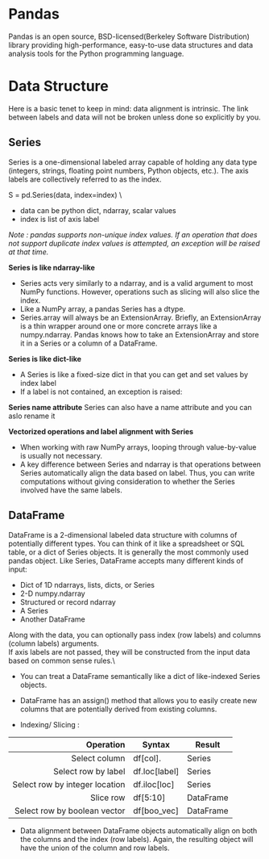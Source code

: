 # Pandas
Pandas is an open source, BSD-licensed(Berkeley Software Distribution)
library providing high-performance, easy-to-use data structures and data analysis tools for the Python programming language.

# Data Structure
Here is a basic tenet to keep in mind: data alignment is intrinsic. The link between labels and data will not be broken unless done so explicitly by you.

## Series
Series is a one-dimensional labeled array capable of holding any data type (integers, strings, floating point numbers, Python objects, etc.). The axis labels are collectively referred to as the index.

S = pd.Series(data, index=index) \
* data can be python dict, ndarray, scalar values
* index is list of axis label

*Note : pandas supports non-unique index values. If an operation that does not support duplicate index values is attempted, an exception will be raised at that time.*

**Series is like ndarray-like**
* Series acts very similarly to a ndarray, and is a valid argument to most NumPy functions. However, operations such as slicing will also slice the index.
* Like a NumPy array, a pandas Series has a dtype.
* Series.array will always be an ExtensionArray. Briefly, an ExtensionArray is a thin wrapper around one or more concrete arrays like a numpy.ndarray.
Pandas knows how to take an ExtensionArray and store it in a Series or a column of a DataFrame.

**Series is like dict-like**
* A Series is like a fixed-size dict in that you can get and set values by index label
* If a label is not contained, an exception is raised:

**Series name attribute**
Series can also have a name attribute and you can aslo rename it

**Vectorized operations and label alignment with Series**
* When working with raw NumPy arrays, looping through value-by-value is usually not necessary.
* A key difference between Series and ndarray is that operations between Series automatically align the data based on label. 
Thus, you can write computations without giving consideration to whether the Series involved have the same labels.

## DataFrame
DataFrame is a 2-dimensional labeled data structure with columns of potentially different types. You can think of it like a spreadsheet or SQL table, or a dict of Series objects. It is generally the most commonly used pandas object. Like Series, DataFrame accepts many different kinds of input:
* Dict of 1D ndarrays, lists, dicts, or Series
* 2-D numpy.ndarray
* Structured or record ndarray
* A Series
* Another DataFrame

Along with the data, you can optionally pass index (row labels) and columns (column labels) arguments. \
If axis labels are not passed, they will be constructed from the input data based on common sense rules.\


* You can treat a DataFrame semantically like a dict of like-indexed Series objects.
* DataFrame has an assign() method that allows you to easily create new columns that are potentially derived from existing columns.

* Indexing/ Slicing :

| Operation   |      Syntax      |  Result |
|------------:|------------------|-------- |
| Select column| df[col].        | Series |
| Select row by label | df.loc[label] | Series |
| Select row by integer location | df.iloc[loc] | Series |
| Slice row | df[5:10] |DataFrame |
| Select row by boolean vector | df[boo_vec] | DataFrame|

* Data alignment between DataFrame objects automatically align on both the columns and the index (row labels). Again, the resulting object will have the union of the column and row labels.
